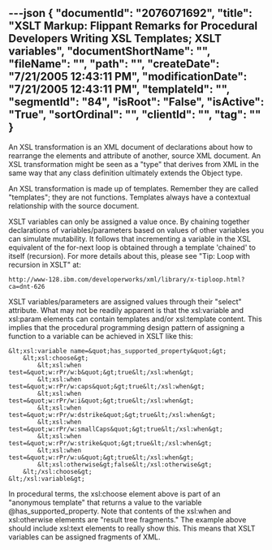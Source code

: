 ---json
{
  "documentId": "2076071692",
  "title": "XSLT Markup: Flippant Remarks for Procedural Developers Writing XSL Templates; XSLT variables",
  "documentShortName": "",
  "fileName": "",
  "path": "",
  "createDate": "7/21/2005 12:43:11 PM",
  "modificationDate": "7/21/2005 12:43:11 PM",
  "templateId": "",
  "segmentId": "84",
  "isRoot": "False",
  "isActive": "True",
  "sortOrdinal": "",
  "clientId": "",
  "tag": ""
}
---

An XSL transformation is an XML document of declarations about how to rearrange the elements and attribute of another, source XML document. An XSL transformation might be seen as a &quot;type&quot; that derives from XML in the same way that any class definition ultimately extends the Object type.

An XSL transformation is made up of templates. Remember they are called &quot;templates&quot;; they are not functions. Templates always have a contextual relationship with the source document.

XSLT variables can only be assigned a value once. By chaining together declarations of variables/parameters based on values of other variables you can simulate mutability. It follows that incrementing a variable in the XSL equivalent of the for-next loop is obtained through a template 'chained' to itself (recursion). For more details about this, please see &quot;Tip: Loop with recursion in XSLT&quot; at:

    http://www-128.ibm.com/developerworks/xml/library/x-tiploop.html?ca=dnt-626

XSLT variables/parameters are assigned values through their &quot;select&quot; attribute. What may not be readily apparent is that the xsl:variable and xsl:param elements can contain templates and/or xsl:template content. This implies that the procedural programming design pattern of assigning a function to a variable can be achieved in XSLT like this:

    &lt;xsl:variable name=&quot;has_supported_property&quot;&gt;
        &lt;xsl:choose&gt;
            &lt;xsl:when test=&quot;w:rPr/w:b&quot;&gt;true&lt;/xsl:when&gt;
            &lt;xsl:when test=&quot;w:rPr/w:caps&quot;&gt;true&lt;/xsl:when&gt;
            &lt;xsl:when test=&quot;w:rPr/w:i&quot;&gt;true&lt;/xsl:when&gt;
            &lt;xsl:when test=&quot;w:rPr/w:dstrike&quot;&gt;true&lt;/xsl:when&gt;
            &lt;xsl:when test=&quot;w:rPr/w:smallCaps&quot;&gt;true&lt;/xsl:when&gt;
            &lt;xsl:when test=&quot;w:rPr/w:strike&quot;&gt;true&lt;/xsl:when&gt;
            &lt;xsl:when test=&quot;w:rPr/w:u&quot;&gt;true&lt;/xsl:when&gt;
            &lt;xsl:otherwise&gt;false&lt;/xsl:otherwise&gt;
        &lt;/xsl:choose&gt;
    &lt;/xsl:variable&gt;

In procedural terms, the xsl:choose element above is part of an &quot;anonymous template&quot; that returns a value to the variable @has_supported_property. Note that contents of the xsl:when and xsl:otherwise elements are &quot;result tree fragments.&quot; The example above should include xsl:text elements to really show this. This means that XSLT variables can be assigned fragments of XML.
